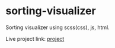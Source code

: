 # sorting-visualizer

Sorting visualizer using scss(css), js, html.

Live project link: <a href="https://nedas-dev.github.io/sorting-visualizer/">project</a>
